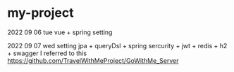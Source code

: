 # my-project

2022 09 06 tue 
vue + spring setting

2022 09 07 wed
setting jpa + queryDsl + spring sercurity + jwt + redis + h2 + swagger
I referred to this https://github.com/TravelWithMeProject/GoWithMe_Server
